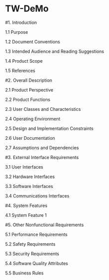 # TW-DeMo

#1. Introduction

1.1 Purpose

1.2 Document Conventions

1.3 Intended Audience and Reading Suggestions

1.4 Product Scope

1.5 References

#2. Overall Description

2.1 Product Perspective

2.2 Product Functions

2.3 User Classes and Characteristics

2.4 Operating Environment

2.5 Design and Implementation Constraints

2.6 User Documentation

2.7 Assumptions and Dependencies

#3. External Interface Requirements

3.1 User Interfaces

3.2 Hardware Interfaces

3.3 Software Interfaces

3.4 Communications Interfaces

#4. System Features

4.1 System Feature 1

#5. Other Nonfunctional Requirements

5.1 Performance Requirements

5.2 Safety Requirements

5.3 Security Requirements

5.4 Software Quality Attributes

5.5 Business Rules
